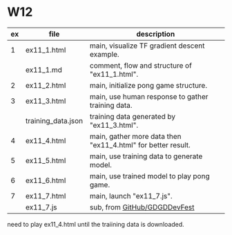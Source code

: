 # W12

| ex  | file               | description                                                                                                         |
| --- | ------------------ | ------------------------------------------------------------------------------------------------------------------- |
| 1   | ex11_1.html        | main, visualize TF gradient descent example.                                                                        |
|     | ex11_1.md          | comment, flow and structure of "ex11_1.html".                                                                       |
| 2   | ex11_2.html        | main, initialize pong game structure.                                                                               |
| 3   | ex11_3.html        | main, use human response to gather training data.                                                                   |
|     | training_data.json | training data generated by "ex11_3.html".                                                                           |
| 4   | ex11_4.html        | main, gather more data then "ex11_4.html" for better result.                                                        |
| 5   | ex11_5.html        | main, use training data to generate model.                                                                          |
| 6   | ex11_6.html        | main, use trained model to play pong game.                                                                          |
| 7   | ex11_7.html        | main, launch "ex11_7.js".                                                                                           |
|     | ex11_7.js          | sub, from [GitHub/GDGDDevFest](https://raw.githubusercontent.com/AbhimanyuAryan/GDGDevFest/master/pong/ponggame.js) |

need to play ex11_4.html until the traiining data is downloaded.
